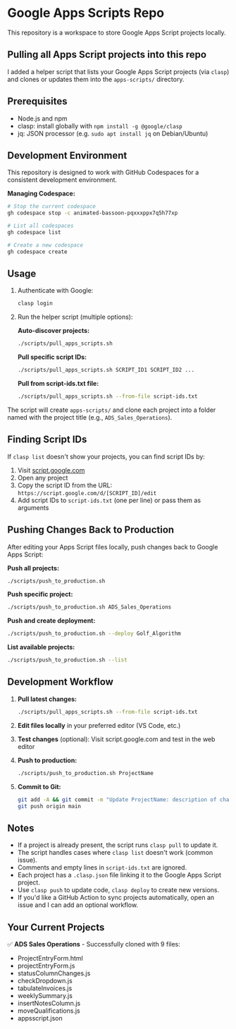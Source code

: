 
# Google Apps Scripts Repo

This repository is a workspace to store Google Apps Script projects locally.

## Pulling all Apps Script projects into this repo

I added a helper script that lists your Google Apps Script projects (via `clasp`) and clones or updates them into the `apps-scripts/` directory.

## Prerequisites

- Node.js and npm
- clasp: install globally with `npm install -g @google/clasp`
- jq: JSON processor (e.g. `sudo apt install jq` on Debian/Ubuntu)

## Development Environment

This repository is designed to work with GitHub Codespaces for a consistent development environment.

**Managing Codespace:**
```bash
# Stop the current codespace
gh codespace stop -c animated-bassoon-pqxxxppx7q5h77xp

# List all codespaces
gh codespace list

# Create a new codespace
gh codespace create
```

## Usage

1. Authenticate with Google:
   ```bash
   clasp login
   ```

2. Run the helper script (multiple options):

   **Auto-discover projects:**
   ```bash
   ./scripts/pull_apps_scripts.sh
   ```

   **Pull specific script IDs:**
   ```bash
   ./scripts/pull_apps_scripts.sh SCRIPT_ID1 SCRIPT_ID2 ...
   ```

   **Pull from script-ids.txt file:**
   ```bash
   ./scripts/pull_apps_scripts.sh --from-file script-ids.txt
   ```

The script will create `apps-scripts/` and clone each project into a folder named with the project title (e.g., `ADS_Sales_Operations`).

## Finding Script IDs

If `clasp list` doesn't show your projects, you can find script IDs by:

1. Visit [script.google.com](https://script.google.com)
2. Open any project
3. Copy the script ID from the URL: `https://script.google.com/d/[SCRIPT_ID]/edit`
4. Add script IDs to `script-ids.txt` (one per line) or pass them as arguments

## Pushing Changes Back to Production

After editing your Apps Script files locally, push changes back to Google Apps Script:

**Push all projects:**
```bash
./scripts/push_to_production.sh
```

**Push specific project:**
```bash
./scripts/push_to_production.sh ADS_Sales_Operations
```

**Push and create deployment:**
```bash
./scripts/push_to_production.sh --deploy Golf_Algorithm
```

**List available projects:**
```bash
./scripts/push_to_production.sh --list
```

## Development Workflow

1. **Pull latest changes:**
   ```bash
   ./scripts/pull_apps_scripts.sh --from-file script-ids.txt
   ```

2. **Edit files locally** in your preferred editor (VS Code, etc.)

3. **Test changes** (optional): Visit script.google.com and test in the web editor

4. **Push to production:**
   ```bash
   ./scripts/push_to_production.sh ProjectName
   ```

5. **Commit to Git:**
   ```bash
   git add -A && git commit -m "Update ProjectName: description of changes"
   git push origin main
   ```

## Notes

- If a project is already present, the script runs `clasp pull` to update it.
- The script handles cases where `clasp list` doesn't work (common issue).
- Comments and empty lines in `script-ids.txt` are ignored.
- Each project has a `.clasp.json` file linking it to the Google Apps Script project.
- Use `clasp push` to update code, `clasp deploy` to create new versions.
- If you'd like a GitHub Action to sync projects automatically, open an issue and I can add an optional workflow.

## Your Current Projects

✅ **ADS Sales Operations** - Successfully cloned with 9 files:
- ProjectEntryForm.html
- projectEntryForm.js  
- statusColumnChanges.js
- checkDropdown.js
- tabulateInvoices.js
- weeklySummary.js
- insertNotesColumn.js
- moveQualifications.js
- appsscript.json